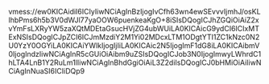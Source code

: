vmess://ew0KICAidiI6ICIyIiwNCiAgInBzIjogIvCfh63wn4ewSEvvvIjmhJ/osKLlhbPms6h5b3V0dWJl77yaOOW6puenkeaKgO+8iSIsDQogICJhZGQiOiAiZ2xvYmFsLXRyYW5zaXQtMDEtaGsucHVjZG4ubWUiLA0KICAicG9ydCI6ICIxMTExNSIsDQogICJpZCI6ICJmMzdiY2M1Yi02MDcxLTM1ODgtYTI1ZC1kNzc0N2U0YzY0OGYiLA0KICAiYWlkIjogIjIiLA0KICAic2N5IjogImF1dG8iLA0KICAibmV0IjogIndzIiwNCiAgInR5cGUiOiAibm9uZSIsDQogICJob3N0IjogImwyLWhrdC1hLTA4LnB1Y2RuLm1lIiwNCiAgInBhdGgiOiAiL3Z2diIsDQogICJ0bHMiOiAiIiwNCiAgInNuaSI6ICIiDQp9
